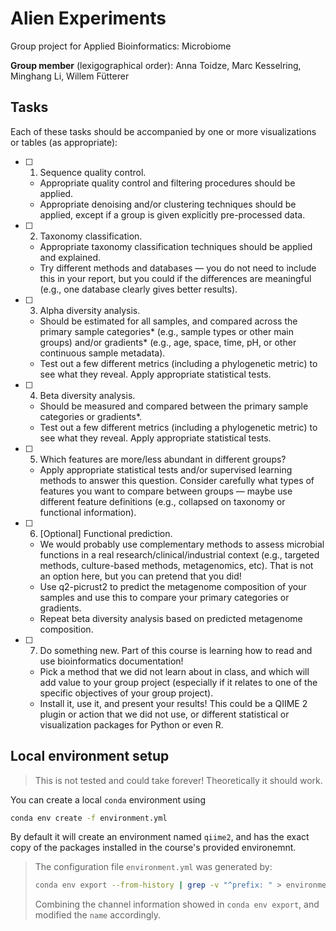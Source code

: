 # Alien Experiments

Group project for Applied Bioinformatics: Microbiome

**Group member** (lexigographical order): Anna Toidze, Marc Kesselring, Minghang Li, Willem Fütterer

## Tasks

Each of these tasks should be accompanied by one or more visualizations or tables (as appropriate): 

- [ ] 01. Sequence quality control. 
    - Appropriate quality control and filtering procedures should be applied. 
    - Appropriate denoising and/or clustering techniques should be applied, except if a group is given explicitly pre-processed data. 
- [ ] 02. Taxonomy classification. 
    - Appropriate taxonomy classification techniques should be applied and explained. 
    - Try different methods and databases — you do not need to include this in your report, but you could if the differences are meaningful (e.g., one database clearly gives better results). 
- [ ] 03. Alpha diversity analysis.
    - Should be estimated for all samples, and compared across the primary sample categories* (e.g., sample types or other main groups) and/or gradients* (e.g., age, space, time, pH, or other continuous sample metadata). 
    - Test out a few different metrics (including a phylogenetic metric) to see what they reveal. Apply appropriate statistical tests. 
- [ ] 04. Beta diversity analysis.
    - Should be measured and compared between the primary sample categories or gradients*. 
    - Test out a few different metrics (including a phylogenetic metric) to see what they reveal. Apply appropriate statistical tests. 
- [ ] 05. Which features are more/less abundant in different groups?
    - Apply appropriate statistical tests and/or supervised learning methods to answer this question. Consider carefully what types of features you want to compare between groups — maybe use different feature definitions (e.g., collapsed on taxonomy or functional information). 
- [ ] 06. [Optional] Functional prediction. 
    - We would probably use complementary methods to assess microbial functions in a real research/clinical/industrial context (e.g., targeted methods, culture-based methods, metagenomics, etc). That is not an option here, but you can pretend that you did! 
    - Use q2-picrust2 to predict the metagenome composition of your samples and use this to compare your primary categories or gradients.
    - Repeat beta diversity analysis based on predicted metagenome composition. 
- [ ] 07. Do something new. Part of this course is learning how to read and use bioinformatics documentation! 
    - Pick a method that we did not learn about in class, and which will add value to your group project (especially if it relates to one of the specific objectives of your group project). 
    - Install it, use it, and present your results! This could be a QIIME 2 plugin or action that we did not use, or different statistical or visualization packages for Python or even R.

## Local environment setup

> This is not tested and could take forever! Theoretically it should work.

You can create a local `conda` environment using 

```bash
conda env create -f environment.yml
```

By default it will create an environment named `qiime2`, and has the exact copy of the packages installed in the course's provided environemnt.

> The configuration file `environment.yml` was generated by:
> ```bash
> conda env export --from-history | grep -v "^prefix: " > environment-pig.yml
> ```
> Combining the channel information showed in `conda env export`, and modified the `name` accordingly.
